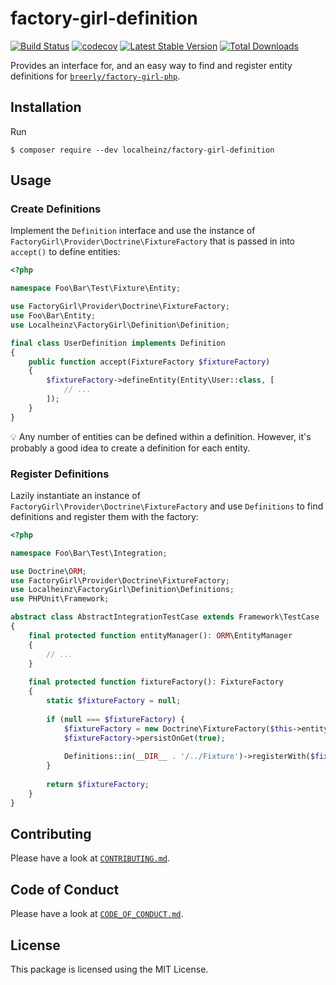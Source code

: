 # factory-girl-definition

[![Build Status](https://travis-ci.org/localheinz/factory-girl-definition.svg?branch=master)](https://travis-ci.org/localheinz/factory-girl-definition)
[![codecov](https://codecov.io/gh/localheinz/factory-girl-definition/branch/master/graph/badge.svg)](https://codecov.io/gh/localheinz/factory-girl-definition)
[![Latest Stable Version](https://poser.pugx.org/localheinz/factory-girl-definition/v/stable)](https://packagist.org/packages/localheinz/factory-girl-definition)
[![Total Downloads](https://poser.pugx.org/localheinz/factory-girl-definition/downloads)](https://packagist.org/packages/localheinz/factory-girl-definition)

Provides an interface for, and an easy way to find and register entity definitions for [`breerly/factory-girl-php`](https://github.com/breerly/factory-girl-php).

## Installation

Run

```
$ composer require --dev localheinz/factory-girl-definition
```

## Usage

### Create Definitions

Implement the `Definition` interface and use the instance of `FactoryGirl\Provider\Doctrine\FixtureFactory` 
that is passed in into `accept()` to define entities:

```php
<?php

namespace Foo\Bar\Test\Fixture\Entity;

use FactoryGirl\Provider\Doctrine\FixtureFactory;
use Foo\Bar\Entity;
use Localheinz\FactoryGirl\Definition\Definition;

final class UserDefinition implements Definition
{
    public function accept(FixtureFactory $fixtureFactory)
    {
        $fixtureFactory->defineEntity(Entity\User::class, [
            // ...
        ]);
    }
}
```

:bulb: Any number of entities can be defined within a definition.
However, it's probably a good idea to create a definition for each entity. 
 
### Register Definitions

Lazily instantiate an instance of `FactoryGirl\Provider\Doctrine\FixtureFactory` 
and use `Definitions` to find definitions and register them with the factory:
 
```php
<?php

namespace Foo\Bar\Test\Integration;

use Doctrine\ORM;
use FactoryGirl\Provider\Doctrine\FixtureFactory;
use Localheinz\FactoryGirl\Definition\Definitions;
use PHPUnit\Framework;

abstract class AbstractIntegrationTestCase extends Framework\TestCase
{
    final protected function entityManager(): ORM\EntityManager
    {
        // ...
    }
    
    final protected function fixtureFactory(): FixtureFactory
    {
        static $fixtureFactory = null;
        
        if (null === $fixtureFactory) {
            $fixtureFactory = new Doctrine\FixtureFactory($this->entityManager());
            $fixtureFactory->persistOnGet(true);
            
            Definitions::in(__DIR__ . '/../Fixture')->registerWith($fixtureFactory);
        }
        
        return $fixtureFactory;
    }
}
```

## Contributing

Please have a look at [`CONTRIBUTING.md`](.github/CONTRIBUTING.md).

## Code of Conduct

Please have a look at [`CODE_OF_CONDUCT.md`](.github/CODE_OF_CONDUCT.md).

## License

This package is licensed using the MIT License.

